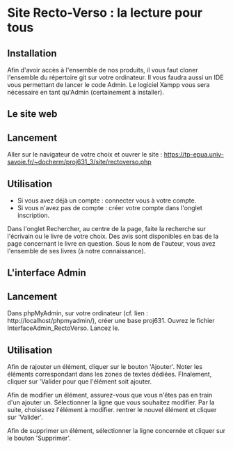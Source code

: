 Site Recto-Verso : la lecture pour tous
============


Installation
------------
Afin d'avoir accès à l'ensemble de nos produits, il vous faut cloner l'ensemble du répertoire git sur votre ordinateur. 
Il vous faudra aussi un IDE vous permettant de lancer le code Admin. 
Le logiciel Xampp vous sera nécessaire en tant qu'Admin (certainement à installer).

Le site web
------------
Lancement 
------------
Aller sur le navigateur de votre choix et ouvrer le site :
https://tp-epua.univ-savoie.fr/~docherm/proj631_3/site/rectoverso.php

Utilisation 
------------
-  Si vous avez déjà un compte : connecter vous à votre compte.
-  Si vous n'avez pas de compte : créer votre compte dans l'onglet inscription.

Dans l'onglet Rechercher, au centre de la page, faite la recherche sur l'écrivain ou le livre de votre choix.
Des avis sont disponibles en bas de la page concernant le livre en question.
Sous le nom de l'auteur, vous avez l'ensemble de ses livres (à notre connaissance).


L'interface Admin
------------
Lancement 
------------
Dans phpMyAdmin, sur votre ordinateur (cf. lien : http://localhost/phpmyadmin/), créer une base proj631.
Ouvrez le fichier InterfaceAdmin_RectoVerso.
Lancez le.

Utilisation
------------
Afin de rajouter un élément, cliquer sur le bouton 'Ajouter'. Noter les éléments correspondant dans les zones de textes dédiées. FInalement, cliquer sur 'Valider pour que l'élément soit ajouter.

Afin de modifier un élément, assurez-vous que vous n'êtes pas en train d'un ajouter un. Sélectionner la ligne que vous souhaitez modifier. Par la suite, choisissez l'élément à modifier. rentrer le nouvel élément et cliquer sur 'Valider'.

Afin de supprimer un élément, sélectionner la ligne concernée et cliquer sur le bouton 'Supprimer'.
